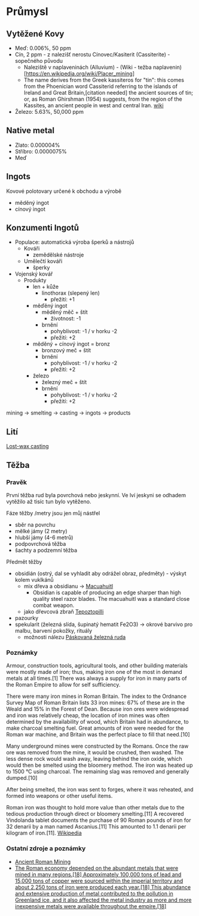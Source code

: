 # Průmysl

## Vytěžené Kovy
- Meď: 0.006%, 50 ppm
- Cín, 2 ppm - z nalezišť nerostu Cínovec/Kasiterit (Cassiterite) - sopečného původu
    - Naleziště v naplaveninách (Alluvium) - (Wiki - težba naplavenin)[https://en.wikipedia.org/wiki/Placer_mining]
    - The name derives from the Greek kassiteros for "tin": this comes from the Phoenician word Cassiterid referring to the islands of Ireland and Great Britain,[citation needed] the ancient sources of tin; or, as Roman Ghirshman (1954) suggests, from the region of the Kassites, an ancient people in west and central Iran. [wiki](https://en.wikipedia.org/wiki/Cassiterite)
- Železo: 5.63%, 50,000 ppm

## Native metal
- Zlato: 0.000004%
- Stříbro: 0.0000075%
- Meď


## Ingots
Kovové polotovary určené k obchodu a výrobě
- měděný ingot
- cínový ingot


## Konzumenti Ingotů

- Populace: automatická výroba šperků a nástrojů
  - Kováři
    - zemědělské nástroje
  - Umělečtí kováři
    - šperky
- Vojenský kovář
  - Produkty
    - len + kůže
      - linothorax (slepený len)
        - přežití: +1
    - měďěný ingot
      - měděný měč + štít
        - životnost: -1
      - brnění
        - pohyblivost: -1 / v horku -2
        - přežití: +2
    - měděný + cínový ingot = bronz
      - bronzový meč + štít
      - brnění
        - pohyblivost: -1 / v horku -2
        - přežití: +2
    - železo
      - železný meč + štít
      - brnění
        - pohyblivost: -1 / v horku -2
        - přežití: +2

mining -> smelting -> casting -> ingots -> products

## Lití
[Lost-wax casting](https://en.wikipedia.org/wiki/Lost-wax_casting)

## Těžba 

### Pravěk

První těžba rud byla povrchová nebo jeskynní. Ve lví jeskyni se odhadem vytěžilo až tisíc tun bylo vytěženo.

Fáze těžby /metry jsou jen můj nástřel
- sběr na povrchu
- mělké jámy (2 metry)
- hlubší jámy (4-6 metrů)
- podpovrchová těžba
- šachty a podzemní těžba

Předmět těžby
- obsidián (ostrý, dal se vyhladit aby odrážel obraz, předměty) - výskyt kolem vuklkánů
	- mix dřeva a obsidianu -> [Macuahuitl](https://en.wikipedia.org/wiki/Macuahuitl)
		- Obsidian is capable of producing an edge sharper than high quality steel razor blades. The macuahuitl was a standard close combat weapon.
	- jako dřevcová zbraň [Tepoztopilli](https://en.wikipedia.org/wiki/Tepoztopilli)
- pazourky
- spekularit (železná slída, šupinatý hematit Fe2O3) -> okrové barvivo pro malbu, barvení pokožky, rituály 
	- možnosti nálezu [Páskovaná železná ruda](https://en.wikipedia.org/wiki/Banded_iron_formation)


### Poznámky
Armour, construction tools, agricultural tools, and other building materials were mostly made of iron; thus, making iron one of the most in demand metals at all times.[1] There was always a supply for iron in many parts of the Roman Empire to allow for self sufficiency.

There were many iron mines in Roman Britain. The index to the Ordnance Survey Map of Roman Britain lists 33 iron mines: 67% of these are in the Weald and 15% in the Forest of Dean. Because iron ores were widespread and iron was relatively cheap, the location of iron mines was often determined by the availability of wood, which Britain had in abundance, to make charcoal smelting fuel. Great amounts of iron were needed for the Roman war machine, and Britain was the perfect place to fill that need.[10]

Many underground mines were constructed by the Romans. Once the raw ore was removed from the mine, it would be crushed, then washed. The less dense rock would wash away, leaving behind the iron oxide, which would then be smelted using the bloomery method. The iron was heated up to 1500 °C using charcoal. The remaining slag was removed and generally dumped.[10]

After being smelted, the iron was sent to forges, where it was reheated, and formed into weapons or other useful items.

Roman iron was thought to hold more value than other metals due to the tedious production through direct or bloomery smelting.[11] A recovered Vindolanda tablet documents the purchase of 90 Roman pounds of iron for 32 denarii by a man named Ascanius.[11] This amounted to 1.1 denarii per kilogram of iron.[11]. [Wikipedia](https://en.wikipedia.org/wiki/Mining_in_Roman_Britain#Iron_mining)

### Ostatní zdroje a poznámky
- [Ancient Roman Mining](http://earthsci.org/mineral/mindep/ancient_mine/deep-vein_mining.html)
- [The Roman economy depended on the abundant metals that were mined in many regions.[18] Approximately 100,000 tons of lead and 15,000 tons of copper were sourced within the imperial territory and about 2,250 tons of iron were produced each year.[18] This abundance and extensive production of metal contributed to the pollution in Greenland ice, and it also affected the metal industry as more and more inexpensive metals were available throughout the empire.[18]](https://en.wikipedia.org/wiki/Mining_in_Roman_Britain#cite_note-:6-18)